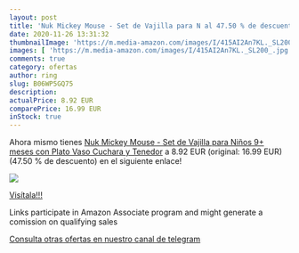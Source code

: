 ```yaml
---
layout: post
title: 'Nuk Mickey Mouse - Set de Vajilla para N al 47.50 % de descuento'
date: 2020-11-26 13:31:32
thumbnailImage: 'https://m.media-amazon.com/images/I/415AI2An7KL._SL200_.jpg'
images: [ 'https://m.media-amazon.com/images/I/415AI2An7KL._SL200_.jpg' ]
comments: true
category: ofertas
author: ring
slug: B06WP5GQ75
description:
actualPrice: 8.92 EUR
comparePrice: 16.99 EUR
inStock: true
---
```


Ahora mismo tienes [Nuk Mickey Mouse - Set de Vajilla para Niños  9+ meses  con Plato  Vaso   Cuchara y Tenedor](https://www.amazon.es/dp/B06WP5GQ75/?tag=redken-21) a 8.92 EUR (original: 16.99 EUR) (47.50 %  de descuento) en el siguiente enlace!

[![](https://m.media-amazon.com/images/I/415AI2An7KL._SL200_.jpg)](https://www.amazon.es/dp/B06WP5GQ75/?tag=redken-21)

[Visítala!!!](https://www.amazon.es/dp/B06WP5GQ75/?tag=redken-21)

Links participate in Amazon Associate program and might generate a comission on qualifying sales

[Consulta otras ofertas en nuestro canal de telegram](https://t.me/s/ofertas25)
